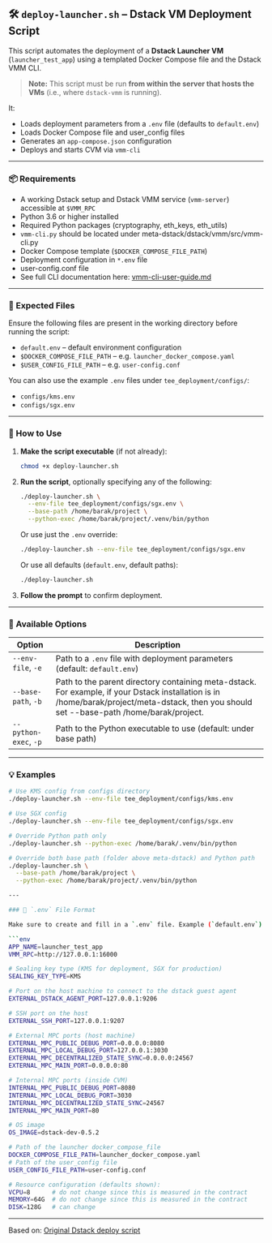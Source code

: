 ## 🛠 `deploy-launcher.sh` – Dstack VM Deployment Script

This script automates the deployment of a **Dstack Launcher VM** (`launcher_test_app`) using a templated Docker Compose file and the Dstack VMM CLI.

> **Note:** This script must be run **from within the server that hosts the VMs** (i.e., where `dstack-vmm` is running).

It:

- Loads deployment parameters from a `.env` file (defaults to `default.env`)
- Loads Docker Compose file and user\_config files
- Generates an `app-compose.json` configuration
- Deploys and starts CVM  via `vmm-cli`

---

### 📦 Requirements

- A working Dstack setup and Dstack VMM service (`vmm-server`) accessible at `$VMM_RPC`
- Python 3.6 or higher installed
- Required Python packages (cryptography, eth_keys, eth_utils)
- `vmm-cli.py` should be located under meta-dstack/dstack/vmm/src/vmm-cli.py
- Docker Compose template (`$DOCKER_COMPOSE_FILE_PATH`)
- Deployment configuration in `*.env` file
- user-config.conf file
- See full CLI documentation here: [vmm-cli-user-guide.md](https://github.com/Dstack-TEE/dstack/blob/master/docs/vmm-cli-user-guide.md)

---

### 📂 Expected Files

Ensure the following files are present in the working directory before running the script:

- `default.env` – default environment configuration
- `$DOCKER_COMPOSE_FILE_PATH` – e.g. `launcher_docker_compose.yaml`
- `$USER_CONFIG_FILE_PATH` – e.g. `user-config.conf`

You can also use the example `.env` files under `tee_deployment/configs/`:

- `configs/kms.env`
- `configs/sgx.env`

---

### 🚀 How to Use

1. **Make the script executable** (if not already):

   ```bash
   chmod +x deploy-launcher.sh
   ```

2. **Run the script**, optionally specifying any of the following:

   ```bash
   ./deploy-launcher.sh \
     --env-file tee_deployment/configs/sgx.env \
     --base-path /home/barak/project \
     --python-exec /home/barak/project/.venv/bin/python
   ```

   Or use just the `.env` override:

   ```bash
   ./deploy-launcher.sh --env-file tee_deployment/configs/sgx.env
   ```

   Or use all defaults (`default.env`, default paths):

   ```bash
   ./deploy-launcher.sh
   ```

3. **Follow the prompt** to confirm deployment.

---

### 🔧 Available Options

| Option                | Description                                                               |
| --------------------- | ------------------------------------------------------------------------- |
| `--env-file`, `-e`    | Path to a `.env` file with deployment parameters (default: `default.env`) |
| `--base-path`, `-b`   | Path to the parent directory containing meta-dstack. For example, if your Dstack installation is in /home/barak/project/meta-dstack, then you should set --base-path /home/barak/project.  |
| `--python-exec`, `-p` | Path to the Python executable to use (default: under base path)           |

---

### 💡 Examples

```bash
# Use KMS config from configs directory
./deploy-launcher.sh --env-file tee_deployment/configs/kms.env

# Use SGX config
./deploy-launcher.sh --env-file tee_deployment/configs/sgx.env

# Override Python path only
./deploy-launcher.sh --python-exec /home/barak/.venv/bin/python

# Override both base path (folder above meta-dstack) and Python path
./deploy-launcher.sh \
  --base-path /home/barak/project \
  --python-exec /home/barak/project/.venv/bin/python

---

### 📄 `.env` File Format

Make sure to create and fill in a `.env` file. Example (`default.env`):

```env
APP_NAME=launcher_test_app
VMM_RPC=http://127.0.0.1:16000

# Sealing key type (KMS for deployment, SGX for production)
SEALING_KEY_TYPE=KMS

# Port on the host machine to connect to the dstack guest agent
EXTERNAL_DSTACK_AGENT_PORT=127.0.0.1:9206

# SSH port on the host
EXTERNAL_SSH_PORT=127.0.0.1:9207

# External MPC ports (host machine)
EXTERNAL_MPC_PUBLIC_DEBUG_PORT=0.0.0.0:8080
EXTERNAL_MPC_LOCAL_DEBUG_PORT=127.0.0.1:3030
EXTERNAL_MPC_DECENTRALIZED_STATE_SYNC=0.0.0.0:24567
EXTERNAL_MPC_MAIN_PORT=0.0.0.0:80

# Internal MPC ports (inside CVM)
INTERNAL_MPC_PUBLIC_DEBUG_PORT=8080
INTERNAL_MPC_LOCAL_DEBUG_PORT=3030
INTERNAL_MPC_DECENTRALIZED_STATE_SYNC=24567
INTERNAL_MPC_MAIN_PORT=80

# OS image
OS_IMAGE=dstack-dev-0.5.2

# Path of the launcher docker_compose_file
DOCKER_COMPOSE_FILE_PATH=launcher_docker_compose.yaml
# Path of the user_config file
USER_CONFIG_FILE_PATH=user-config.conf

# Resource configuration (defaults shown):
VCPU=8      # do not change since this is measured in the contract
MEMORY=64G  # do not change since this is measured in the contract
DISK=128G   # can change
```

---

Based on: [Original Dstack deploy script](https://github.com/Dstack-TEE/dstack/blob/be9d0476a63e937eda4c13659547a25088393394/kms/dstack-app/deploy-to-vmm.sh)
